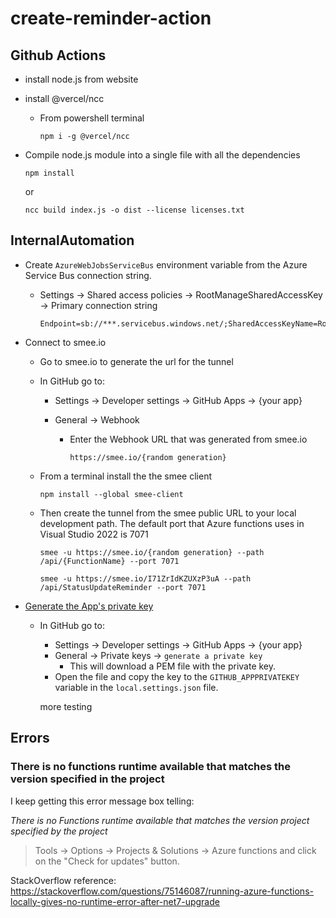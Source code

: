 # create-reminder-action

## Github Actions

- install node.js from website
- install @vercel/ncc

  - From powershell terminal

    ```console
    npm i -g @vercel/ncc
    ```

- Compile node.js module into a single file with all the dependencies

  ```console
  npm install
  ```

  or

  ```console
  ncc build index.js -o dist --license licenses.txt
  ```

## InternalAutomation

- Create `AzureWebJobsServiceBus` environment variable from the Azure Service Bus connection string.

  - Settings -> Shared access policies -> RootManageSharedAccessKey -> Primary connection string

    ```text
    Endpoint=sb://***.servicebus.windows.net/;SharedAccessKeyName=RootManageSharedAccessKey;SharedAccessKey=********************************************
    ```

- Connect to smee.io

  - Go to smee.io to generate the url for the tunnel
  - In GitHub go to:

    - Settings -> Developer settings -> GitHub Apps -> {your app}
    - General -> Webhook

      - Enter the Webhook URL that was generated from smee.io

        ```text
        https://smee.io/{random generation}
        ```

  - From a terminal install the the smee client

    ```console
    npm install --global smee-client
    ```

  - Then create the tunnel from the smee public URL to your local development path. The default port that Azure functions uses in Visual Studio 2022 is 7071

    ```console
    smee -u https://smee.io/{random generation} --path /api/{FunctionName} --port 7071
    ```

    ```console
    smee -u https://smee.io/I71ZrIdKZUXzP3uA --path /api/StatusUpdateReminder --port 7071
    ```

- [Generate the App's private key](https://docs.github.com/en/developers/apps/building-github-apps/authenticating-with-github-apps#generating-a-private-key)

  - In GitHub go to:

    - Settings -> Developer settings -> GitHub Apps -> {your app}
    - General -> Private keys -> `generate a private key`
      - This will download a PEM file with the private key.
    - Open the file and copy the key to the `GITHUB_APPPRIVATEKEY` variable in the `local.settings.json` file.

    more testing

## Errors

### There is no functions runtime available that matches the version specified in the project

I keep getting this error message box telling:

_There is no Functions runtime available that matches the version project specified by the project_

> Tools -> Options -> Projects & Solutions -> Azure functions and click on the "Check for updates" button.

StackOverflow reference: <https://stackoverflow.com/questions/75146087/running-azure-functions-locally-gives-no-runtime-error-after-net7-upgrade>
